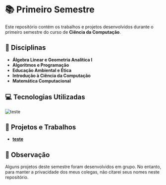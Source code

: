 # 📚 Primeiro Semestre

Este repositório contém os trabalhos e projetos desenvolvidos durante o primeiro semestre do curso de **Ciência da Computação**.

## 📖 Disciplinas
- **Álgebra Linear e Geometria Analítica I**
- **Algoritmos e Programação**
- **Educação Ambiental e Ética**
- **Introdução à Ciência da Computação**
- **Matemática Computacional**

## 💻 Tecnologias Utilizadas
![teste](teste)

## 🚀 Projetos e Trabalhos
- **[teste](./teste/)**

## 📝 Observação
Alguns projetos deste semestre foram desenvolvidos em grupo. No entanto, para manter a privacidade dos meus colegas, não citarei seus nomes neste repositório.
